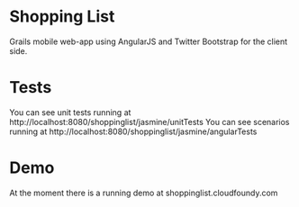 Shopping List
==============

Grails mobile web-app using AngularJS and Twitter Bootstrap for the client side.

Tests
=====

You can see unit tests running at http://localhost:8080/shoppinglist/jasmine/unitTests
You can see scenarios running at http://localhost:8080/shoppinglist/jasmine/angularTests

Demo
====

At the moment there is a running demo at shoppinglist.cloudfoundy.com
